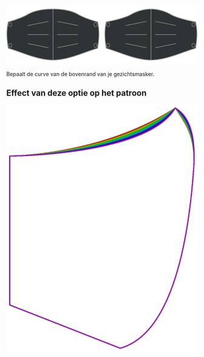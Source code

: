 ![Kromme optie](./curve.svg)

Bepaalt de curve van de bovenrand van je gezichtsmasker.


## Effect van deze optie op het patroon
![Deze afbeelding toont het effect van deze optie door meerdere varianten die een andere waarde hebben voor deze optie te vervangen](florence_curve_sample.svg "Effect van deze optie op het patroon")